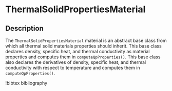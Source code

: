 # ThermalSolidPropertiesMaterial

## Description

The `ThermalSolidPropertiesMaterial` material is an
abstract base class from which all thermal solid materials properties should
inherit. This base class declares density, specific heat, and thermal
conductivity as material properties and computes them in
`computeQpProperties()`. This base class also declares the derivatives of
density, specific heat, and thermal conductivity with respect to temperature
and computes them in `computeQpProperties()`.

!bibtex bibliography
